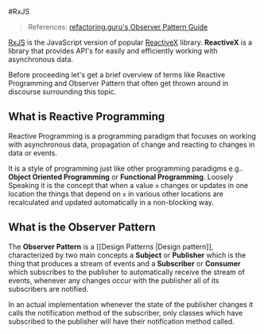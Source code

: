 #RxJS 

>References: [refactoring.guru's Observer Pattern Guide](https://refactoring.guru/design-patterns/observer)

[RxJS](https://rxjs.dev/) is the JavaScript version of popular [ReactiveX](https://reactivex.io/) library. **ReactiveX** is a library that provides API's for easily and efficiently working with asynchronous data.

Before proceeding let's get a brief overview of terms like Reactive Programming and Observer Pattern that often get thrown around in discourse surrounding this topic.

## What is Reactive Programming

Reactive Programming is a programming paradigm that focuses on working with asynchronous data, propagation of change and reacting to changes in data or events. 

It is a style of programming just like other programming paradigms e.g.. **Object Oriented Programming** or **Functional Programming**. Loosely Speaking it is the concept that when a value `x` changes or updates in one location the things that depend on `x` in various other locations are recalculated and updated automatically in a non-blocking way.

## What is the Observer Pattern

The **Observer Pattern** is a [[Design Patterns |Design pattern]], characterized by two main concepts a **Subject** or **Publisher** which is the thing that produces a stream of events and a **Subscriber** or **Consumer** which subscribes to the publisher to automatically receive the stream of events, whenever any changes occur with the publisher all of its subscribers are notified.

In an actual implementation whenever the state of the publisher changes it calls the notification method of the subscriber, only classes which have subscribed to the publisher will have their notification method called.


